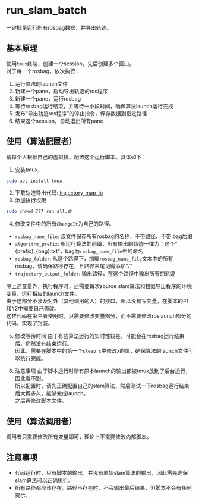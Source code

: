 # run_slam_batch
一键批量运行所有rosbag数据，并导出轨迹。

## 基本原理
使用`tmux`终端，创建一个session，先后创建多个窗口。  
对于每一个rosbag，依次执行：
1. 运行算法的launch文件
2. 新建一个pane，启动导出轨迹的ros程序
3. 新建一个pane，运行rosbag
4. 等待rosbag运行结束，并等待一小段时间，确保算法launch运行完成
5. 发布“导出轨迹ros程序”的停止指令，保存数据到指定路径
6. 结束这个session，自动退出所有pane


## 使用（算法配置者）
请每个人根据自己的虚拟机，配置这个运行脚本。具体如下：

1. 安装tmux，
```bash
sudo apt install tmux
```
2. 下载轨迹导出代码: [trajectory_map_io](https://github.com/hust-ddc-slam/slam-utils/tree/main/trajectory_map_io)
3. 添加执行权限
```bash
sudo chmod 777 run_all.sh
```
4. 修改文件中的所有`ChangeIt`为自己的路径。
- `rosbag_name_file`: 该文件保存所有rosbag的名称，不带路径、不带.bag后缀
- `algorithm_prefix`: 所运行算法的前缀，所有输出的轨迹一律为：这个"{prefix}_{bag}.txt"，bag为`rosbag_name_file`中的命名
- `rosbag_folder`: 从这个路径下，加载`rosbag_name_file`文本中的所有rosbag，请确保路径存在，且路径末尾记得添加"/"
- `trajectory_output_folder`: 输出路径，在这个路径中输出所有的轨迹

除上述变量外，执行程序时，还需要每次source slam算法和数据导出程序的环境变量、运行相应的launch文件。  
由于这部分不涉及对外（其他调用的人）的接口，所以没有写变量，在脚本的#1和#2中需要自己修改。  
这样代码在第三者使用时，只需要修改变量部分，而不需要修改roslaunch部分的代码，实现了封装。

5. 修改等待时间
由于有些算法运行的实时性较差，可能会在rosbag运行结束后，仍然没有结束运行。  
因此，需要在脚本中的第一个`sleep x`中修改x的值，确保算法的launch文件可以执行完成。

6. 注意事项
由于脚本运行时所有原本launch的输出都被tmux放到了后台运行，因此看不到。   
所以配置时，请先正确配置自己的slam算法，然后测试一下rosbag运行结束后大概多久，能够完成launch。  
之后再修改脚本文件。


## 使用（算法调用者）
调用者只需要修改所有变量即可，理论上不需要修改内部脚本。


## 注意事项
- 代码运行时，只有脚本的输出，并没有原始slam算法的输出，因此需先确保slam算法可以正确执行。  
- 所有路径都应该存在。路径不存在时，不会输出最后结果，但脚本不会有任何提示。


